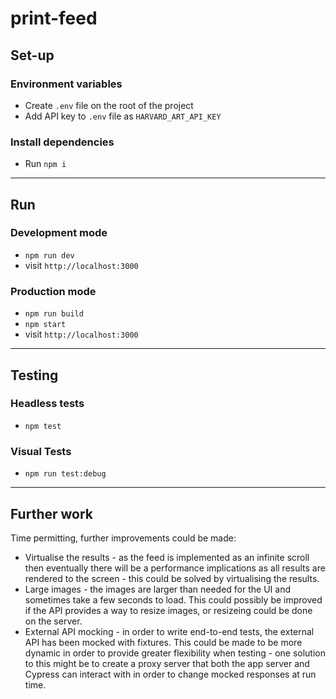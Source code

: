 # print-feed

## Set-up

### Environment variables
- Create `.env` file on the root of the project
- Add API key to `.env` file as `HARVARD_ART_API_KEY`

### Install dependencies
- Run `npm i`

***

## Run

### Development mode
- `npm run dev`
- visit `http://localhost:3000`

### Production mode
- `npm run build`
- `npm start`
- visit `http://localhost:3000`

***

## Testing
### Headless tests
- `npm test`

### Visual Tests
- `npm run test:debug`

***

## Further work

Time permitting, further improvements could be made:
- Virtualise the results - as the feed is implemented as an infinite scroll then eventually there will be a performance implications as all results are rendered to the screen - this could be solved by virtualising the results.
- Large images - the images are larger than needed for the UI and sometimes take a few seconds to load. This could possibly be improved if the API provides a way to resize images, or resizeing could be done on the server.
- External API mocking - in order to write end-to-end tests, the external API has been mocked with fixtures. This could be made to be more dynamic in order to provide greater flexibility when testing - one solution to this might be to create a proxy server that both the app server and Cypress can interact with in order to change mocked responses at run time.